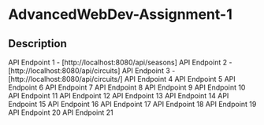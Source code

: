 # AdvancedWebDev-Assignment-1

## Description 

API Endpoint 1 - [http://localhost:8080/api/seasons]
API Endpoint 2 - [http://localhost:8080/api/circuits]
API Endpoint 3 - [http://localhost:8080/api/circuits/]
API Endpoint 4
API Endpoint 5
API Endpoint 6
API Endpoint 7
API Endpoint 8
API Endpoint 9
API Endpoint 10
API Endpoint 11
API Endpoint 12
API Endpoint 13
API Endpoint 14
API Endpoint 15
API Endpoint 16
API Endpoint 17
API Endpoint 18
API Endpoint 19
API Endpoint 20
API Endpoint 21